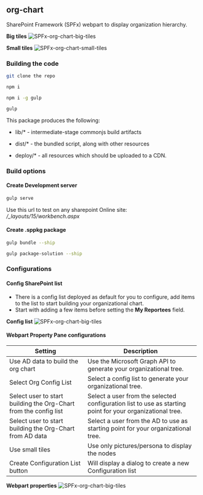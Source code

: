 ## org-chart

SharePoint Framework (SPFx) webpart to display organization hierarchy.

**Big tiles**
![SPFx-org-chart-big-tiles](https://github.com/Vansyork/SPFx-Org-Chart/blob/master/readme-images/Aantekening%202019-10-25%20144725.png?raw=true)

**Small tiles**
![SPFx-org-chart-small-tiles](https://github.com/Vansyork/SPFx-Org-Chart/blob/master/readme-images/Aantekening%202019-10-25%20145206.png?raw=true)

### Building the code

  

```bash
git clone the repo

npm i

npm i -g gulp

gulp
```

This package produces the following:

* lib/* - intermediate-stage commonjs build artifacts

* dist/* - the bundled script, along with other resources

* deploy/* - all resources which should be uploaded to a CDN.

  

### Build options

#### Create Development server

```bash
gulp serve
```
Use this url to test on any sharepoint Online site:
*/_layouts/15/workbench.aspx*

#### Create .sppkg package
```bash
gulp bundle --ship

gulp package-solution --ship
```

###  Configurations

#### Config SharePoint list
 - There is a config list deployed as default for you to configure, add
   items to the list to start building your organizational chart.
 - Start with adding a few items before setting the **My Reportees** field.
 
 **Config list**
 ![SPFx-org-chart-big-tiles](https://github.com/Vansyork/SPFx-Org-Chart/blob/master/readme-images/Aantekening%202019-10-25%20141134.png?raw=true)

 #### Webpart Property Pane configurations
 
|Setting |Description  |
|--|--|
|Use AD data to build the org chart |Use the Microsoft Graph API to generate your organizational tree.|
|Select Org Config List|Select a config list to generate your organizational tree.|
|Select user to start building the Org-Chart from the config list|Select a user from the selected configuration list to use as starting point for your organizational tree.|
|Select user to start building the Org-Chart from AD data|Select a user from the AD to use as starting point for your organizational tree.|
|Use small tiles|Use only pictures/persona to display the nodes|
|Create Configuration List button|Will display a dialog to create a new Configuration list |

**Webpart properties**
![SPFx-org-chart-big-tiles](https://github.com/Vansyork/SPFx-Org-Chart/blob/master/readme-images/Aantekening%202019-10-25%20145442.png?raw=true)
